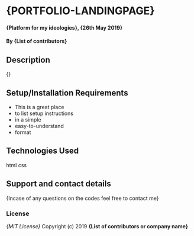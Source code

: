 

# **{PORTFOLIO-LANDINGPAGE}**
#### {Platform for my ideologies}, {26th May 2019}
#### By **{List of contributors}**
## Description
{}
## Setup/Installation Requirements
* This is a great place
* to list setup instructions
* in a simple
* easy-to-understand
* format

## Technologies Used
html
css
## Support and contact details
{Incase of any questions on the codes feel free to contact me}

### License
*{MIT License}*
Copyright (c) 2019 **{List of contributors or company name}**
